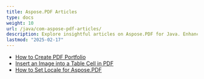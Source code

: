 ```yaml
---
title: Aspose.PDF Articles
type: docs
weight: 10
url: /java/com-aspose-pdf-articles/
description: Explore insightful articles on Aspose.PDF for Java. Enhance your understanding of features, best practices, and advanced capabilities.
lastmod: "2025-02-17"
---
```


- [How to Create PDF Portfolio](/pdf/java/how-to-create-pdf-portfolio/)
- [Insert an Image into a Table Cell in PDF](/pdf/java/insert-an-image-into-a-table-cell-in-pdf/)
- [How to Set Locale for Aspose.PDF](/pdf/java/how-to-set-locale-for-aspose-pdf/)
